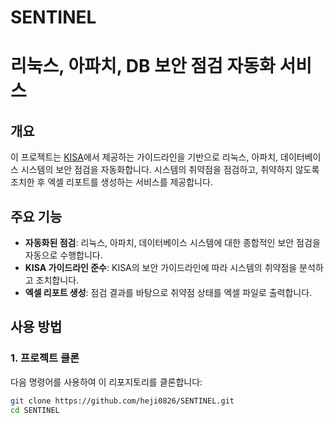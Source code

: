 # SENTINEL

# 리눅스, 아파치, DB 보안 점검 자동화 서비스

## 개요

이 프로젝트는 [KISA](https://isms.kisa.or.kr/main/csap/notice/)에서 제공하는 가이드라인을 기반으로 리눅스, 아파치, 데이터베이스 시스템의 보안 점검을 자동화합니다. 시스템의 취약점을 점검하고, 취약하지 않도록 조치한 후 엑셀 리포트를 생성하는 서비스를 제공합니다.

## 주요 기능

- **자동화된 점검**: 리눅스, 아파치, 데이터베이스 시스템에 대한 종합적인 보안 점검을 자동으로 수행합니다.
- **KISA 가이드라인 준수**: KISA의 보안 가이드라인에 따라 시스템의 취약점을 분석하고 조치합니다.
- **엑셀 리포트 생성**: 점검 결과를 바탕으로 취약점 상태를 엑셀 파일로 출력합니다.

## 사용 방법

### 1. 프로젝트 클론

다음 명령어를 사용하여 이 리포지토리를 클론합니다:

```bash
git clone https://github.com/heji0826/SENTINEL.git
cd SENTINEL
